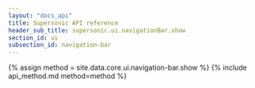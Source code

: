 ```yaml
---
layout: "docs_api"
title: Supersonic API reference
header_sub_title: supersonic.ui.navigationBar.show
section_id: ui
subsection_id: navigation-bar
---
```


{% assign method = site.data.core.ui.navigation-bar.show %}
{% include api_method.md method=method %}
